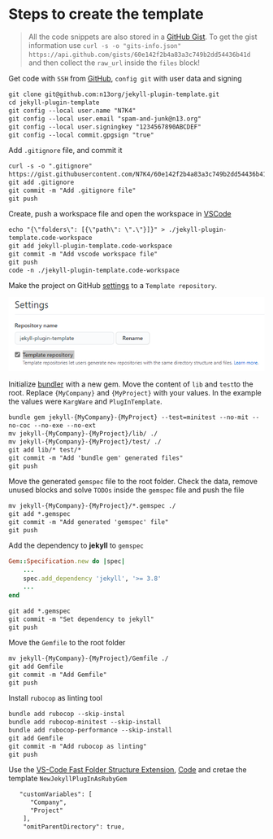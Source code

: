# Steps to create the template

> All the code snippets are also stored in a [GitHub Gist](https://gist.github.com/N7K4/60e142f2b4a83a3c749b2dd54436b41d). To get the gist information use 
`curl -s -o "gits-info.json" https://api.github.com/gists/60e142f2b4a83a3c749b2dd54436b41d ` and then collect the `raw_url` inside the `files` block!

Get code with `SSH` from [GitHub](https://github.com/n13org/jekyll-plugin-template), `config git` with user data and signing

```shell
git clone git@github.com:n13org/jekyll-plugin-template.git
cd jekyll-plugin-template
git config --local user.name "N7K4"
git config --local user.email "spam-and-junk@n13.org"
git config --local user.signingkey "1234567890ABCDEF"
git config --local commit.gpgsign "true"
```

Add `.gitignore` file, and commit it

```shell
curl -s -o ".gitignore" https://gist.githubusercontent.com/N7K4/60e142f2b4a83a3c749b2dd54436b41d/raw/b7c56985829f2574340b26a8fb46af34588c1e1f/.gitignore
git add .gitignore
git commit -m "Add .gitignore file"
git push
```

Create, push a workspace file and open the workspace in [VSCode](https://code.visualstudio.com/)

```shell
echo "{\"folders\": [{\"path\": \".\"}]}" > ./jekyll-plugin-template.code-workspace
git add jekyll-plugin-template.code-workspace
git commit -m "Add vscode workspace file"
git push
code -n ./jekyll-plugin-template.code-workspace
```

Make the project on GitHub [settings](https://github.com/n13org/jekyll-plugin-template/settings) to a `Template repository`.

![GitHub project settings - template repository](docu-img/TemplateRepository.png)

Initialize [bundler](https://bundler.io/man/bundle-gem.1.html) with a new gem. Move the content of `lib` and `test`to the root. Replace `{MyCompany}` and `{MyProject}` with your values. In the example the values were `KargWare` and `PlugInTemplate`.

```shell
bundle gem jekyll-{MyCompany}-{MyProject} --test=minitest --no-mit --no-coc --no-exe --no-ext
mv jekyll-{MyCompany}-{MyProject}/lib/ ./
mv jekyll-{MyCompany}-{MyProject}/test/ ./
git add lib/* test/*
git commit -m "Add 'bundle gem' generated files"
git push
```

Move the generated `gemspec` file to the root folder. Check the data, remove unused blocks and solve `TODOs` inside the `gemspec` file and push the file

```shell
mv jekyll-{MyCompany}-{MyProject}/*.gemspec ./
git add *.gemspec
git commit -m "Add generated 'gemspec' file"
git push
```

Add the dependency to **jekyll** to `gemspec`

```ruby
Gem::Specification.new do |spec|
    ...
    spec.add_dependency 'jekyll', '>= 3.8'
    ...
end
```

```shell
git add *.gemspec
git commit -m "Set dependency to jekyll"
git push
```

Move the `Gemfile` to the root folder

```shell
mv jekyll-{MyCompany}-{MyProject}/Gemfile ./
git add Gemfile
git commit -m "Add Gemfile"
git push
```

Install `rubocop` as linting tool

```
bundle add rubocop --skip-instal
bundle add rubocop-minitest --skip-install
bundle add rubocop-performance --skip-install
git add Gemfile
git commit -m "Add rubocop as linting"
git push
```

Use the [VS-Code Fast Folder Structure Extension](https://marketplace.visualstudio.com/items?itemName=Huuums.vscode-fast-folder-structure), [Code](https://github.com/Huuums/vscode-fast-folder-structure) and cretae the template `NewJekyllPlugInAsRubyGem`

       "customVariables": [
          "Company",
          "Project"
        ],
        "omitParentDirectory": true,